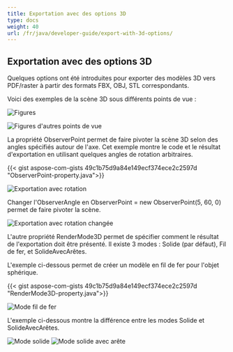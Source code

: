 ```yaml
---
title: Exportation avec des options 3D
type: docs
weight: 40
url: /fr/java/developer-guide/export-with-3d-options/
---
```


## **Exportation avec des options 3D**

Quelques options ont été introduites pour exporter des modèles 3D vers PDF/raster à partir des formats FBX, OBJ, STL correspondants.

Voici des exemples de la scène 3D sous différents points de vue :

![Figures](/_assets/guide/3d/fig1.png)

![Figures d'autres points de vue](/_assets/guide/3d/fig2.png)

La propriété ObserverPoint permet de faire pivoter la scène 3D selon des angles spécifiés autour de l'axe. Cet exemple montre le code et le résultat d'exportation en utilisant quelques angles de rotation arbitraires.

{{< gist aspose-com-gists 49c1b75d9a84e149ecf374ece2c2597d "ObserverPoint-property.java">}}

![Exportation avec rotation](/_assets/guide/3d/fig3.png)

Changer l'ObserverAngle en ObserverPoint = new ObserverPoint(5, 60, 0) permet de faire pivoter la scène.

![Exportation avec rotation changée](/_assets/guide/3d/fig4.png)

L'autre propriété RenderMode3D permet de spécifier comment le résultat de l'exportation doit être présenté. Il existe 3 modes : Solide (par défaut), Fil de fer, et SolideAvecArêtes.

L'exemple ci-dessous permet de créer un modèle en fil de fer pour l'objet sphérique.

{{< gist aspose-com-gists 49c1b75d9a84e149ecf374ece2c2597d "RenderMode3D-property.java">}}

![Mode fil de fer](/_assets/guide/3d/fig5.png)

L'exemple ci-dessous montre la différence entre les modes Solide et SolideAvecArêtes.

![Mode solide](/_assets/guide/3d/fig6.png)
![Mode solide avec arête](/_assets/guide/3d/fig7.png)
